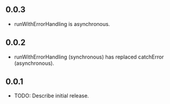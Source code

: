 ## 0.0.3

* runWithErrorHandling is asynchronous.

## 0.0.2

* runWithErrorHandling (synchronous) has replaced catchError (asynchronous).

## 0.0.1

* TODO: Describe initial release.
